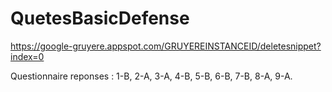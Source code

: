# QuetesBasicDefense

https://google-gruyere.appspot.com/GRUYEREINSTANCEID/deletesnippet?index=0

Questionnaire reponses : 1-B, 2-A, 3-A, 4-B, 5-B, 6-B, 7-B, 8-A, 9-A. 
